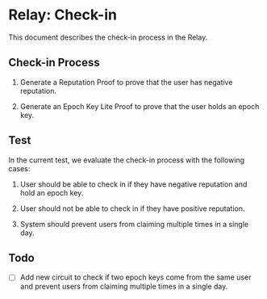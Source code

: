 # Relay: Check-in

This document describes the check-in process in the Relay.

## Check-in Process

1. Generate a Reputation Proof to prove that the user has negative reputation.

2. Generate an Epoch Key Lite Proof to prove that the user holds an epoch key.

## Test

In the current test, we evaluate the check-in process with the following cases:

1. User should be able to check in if they have negative reputation and hold an epoch key.

2. User should not be able to check in if they have positive reputation.

3. System should prevent users from claiming multiple times in a single day.

## Todo

- [ ] Add new circuit to check if two epoch keys come from the same user and prevent users from claiming multiple times in a single day.
